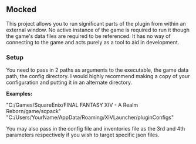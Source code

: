 ## Mocked

This project allows you to run significant parts of the plugin from within an external window.
No active instance of the game is required to run it though the game's data files are required to be referenced.
It has no way of connecting to the game and acts purely as a tool to aid in development.

### Setup

You need to pass in 2 paths as arguments to the executable, the game data path, the config directory.
I would highly recommend making a copy of your configuration and putting it in an alternate directory.

**Examples:**

"C:/Games/SquareEnix/FINAL FANTASY XIV - A Realm Reborn/game/sqpack"  
"C:/Users/YourName/AppData/Roaming/XIVLauncher/pluginConfigs"

You may also pass in the config file and inventories file as the 3rd and 4th parameters respectively if you wish to
target specific json files.
